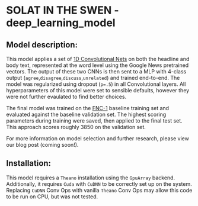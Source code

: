 # SOLAT IN THE SWEN - deep\_learning\_model

## Model description:

This model applies a set of [1D Convolutional Nets](https://en.wikipedia.org/wiki/Convolutional_neural_network) on both the headline and body text, represented at the word level using the Google News pretrained vectors. The output of these two CNNs is then sent to a MLP with 4-class output (`agree`,`disagree`,`discuss`,`unrelated`) and trained end-to-end. The model was regularized using dropout (`p=.5`) in all Convolutional layers. All hyperparameters of this model were set to sensible defaults, however they were not further evaulated to find better choices. 

The final model was trained on the [FNC-1](https://github.com/FakeNewsChallenge/fnc-1) baseline training set and evaluated against the baseline validation set. The highest scoring parameters during training were saved, then applied to the final test set. This approach scores roughly 3850 on the validation set. 

For more information on model selection and further research, please view our blog post (coming soon!).

## Installation:

This model requires a `Theano` installation using the `GpuArray` backend. Additionally, it requires `Cuda` with `CuDNN` to be correctly set up on the system. Replacing `CuDNN` Conv Ops with vanilla `Theano` Conv Ops may allow this code to be run on CPU, but was not tested.
